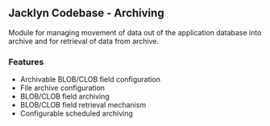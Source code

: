## Jacklyn Codebase - Archiving
Module for managing movement of data out of the application database into archive and for retrieval of data from archive.

### Features
* Archivable BLOB/CLOB field configuration
* File archive configuration
* BLOB/CLOB field archiving
* BLOB/CLOB field retrieval mechanism
* Configurable scheduled archiving
